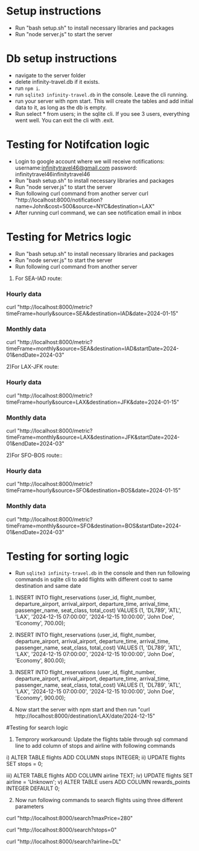 # Setup instructions

- Run "bash setup.sh" to install necessary libraries and packages
- Run "node server.js" to start the server

# Db setup instructions

- navigate to the server folder
- delete infinity-travel.db if it exists.
- run `npm i`.
- run `sqlite3 infinity-travel.db` in the console. Leave the cli running.
- run your server with npm start. This will create the tables and add initial data to it, as long as the db is empty.
- Run select \* from users; in the sqlite cli. If you see 3 users, everything went well. You can exit the cli with .exit.

# Testing for Notifcation logic

- Login to google account where we will receive notifications: username:infinitytravel46@gmail.com password: infinitytravel46infinitytravel46
- Run "bash setup.sh" to install necessary libraries and packages
- Run "node server.js" to start the server
- Run following curl command from another server
curl "http://localhost:8000/notification?name=John&cost=500&source=NYC&destination=LAX"
- After running curl command, we can see notification email in inbox

# Testing for Metrics logic

- Run "bash setup.sh" to install necessary libraries and packages
- Run "node server.js" to start the server
- Run following curl command from another server

1) For SEA-IAD route:

### Hourly data
curl "http://localhost:8000/metric?timeFrame=hourly&source=SEA&destination=IAD&date=2024-01-15"

### Monthly data
curl "http://localhost:8000/metric?timeFrame=monthly&source=SEA&destination=IAD&startDate=2024-01&endDate=2024-03"

2)For LAX-JFK route:

### Hourly data
curl "http://localhost:8000/metric?timeFrame=hourly&source=LAX&destination=JFK&date=2024-01-15"

### Monthly data
curl "http://localhost:8000/metric?timeFrame=monthly&source=LAX&destination=JFK&startDate=2024-01&endDate=2024-03"

2)For SFO-BOS route::

### Hourly data
curl "http://localhost:8000/metric?timeFrame=hourly&source=SFO&destination=BOS&date=2024-01-15"

### Monthly data
curl "http://localhost:8000/metric?timeFrame=monthly&source=SFO&destination=BOS&startDate=2024-01&endDate=2024-03"

# Testing for sorting logic

- Run `sqlite3 infinity-travel.db` in the console and then run following commands in sqlite cli to add flights with different cost to same destination and same date

1. INSERT INTO flight_reservations (user_id, flight_number, departure_airport, arrival_airport, departure_time, arrival_time, passenger_name, seat_class, total_cost) VALUES (1, 'DL789', 'ATL', 'LAX', '2024-12-15 07:00:00', '2024-12-15 10:00:00', 'John Doe', 'Economy', 700.00);

2. INSERT INTO flight_reservations (user_id, flight_number, departure_airport, arrival_airport, departure_time, arrival_time, passenger_name, seat_class, total_cost) VALUES (1, 'DL789', 'ATL', 'LAX', '2024-12-15 07:00:00', '2024-12-15 10:00:00', 'John Doe', 'Economy', 800.00);

3. INSERT INTO flight_reservations (user_id, flight_number, departure_airport, arrival_airport, departure_time, arrival_time, passenger_name, seat_class, total_cost) VALUES (1, 'DL789', 'ATL', 'LAX', '2024-12-15 07:00:00', '2024-12-15 10:00:00', 'John Doe', 'Economy', 900.00);

4. Now start the server with npm start and then run "curl http://localhost:8000/destination/LAX/date/2024-12-15"

#Testing for search logic

1) Temprory workaround: Update the flights table through sql command line to add column of stops and airline with following commands

i) ALTER TABLE flights ADD COLUMN stops INTEGER;
ii) UPDATE flights SET stops = 0;

iii) ALTER TABLE flights ADD COLUMN airline TEXT;
iv) UPDATE flights SET airline = 'Unknown';
v) ALTER TABLE users ADD COLUMN rewards_points INTEGER DEFAULT 0;


2) Now run following commands to search flights using three different parameters

curl "http://localhost:8000/search?maxPrice=280"

curl "http://localhost:8000/search?stops=0"

curl "http://localhost:8000/search?airline=DL"
